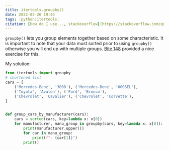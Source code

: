 ```yaml
---
title: itertools.groupby()
date: 2022-05-26 19:43
tags: :python:itertools:
citation: [How do I use..., stackoverflow](https://stackoverflow.com/questions/773/how-do-i-use-itertools-groupby#7286)
---
```


`groupby()` lets you group elements together based on some characteristic. It is important to note that your data must sorted prior to using `groupby()` otherwise you will end up with multiple groups. [Bite 148](https://codechalleng.es/bites/148/) provided a nice exercise for this.

My solution:

```python
from itertools import groupby
# shortened list
cars = [
    ('Mercedes-Benz', '300D'), ('Mercedes-Benz', '600SEL'),
    ('Toyota', 'Avalon'), ('Ford', 'Bronco'),
    ('Chevrolet', 'Cavalier'), ('Chevrolet', 'Corvette'),
]


def group_cars_by_manufacturer(cars):
    cars = sorted(cars, key=lambda x: x[0])
    for manufacturer, manu_group in groupby(cars, key=lambda x: x[0]):
        print(manufacturer.upper())
        for car in manu_group:
            print(f"- {car[1]}")
        print()
```
